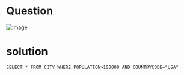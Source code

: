 # Question 

![image](https://user-images.githubusercontent.com/79325092/150284938-b9ad12f7-f942-46d3-a7ee-5f3cedf0c2da.png)

# solution
```
SELECT * FROM CITY WHERE POPULATION>100000 AND COUNTRYCODE="USA"
```
